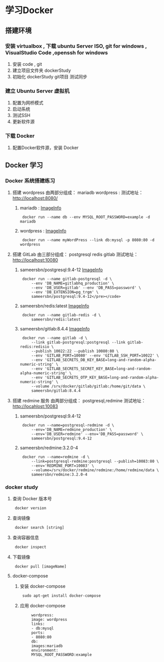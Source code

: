 # 学习Docker
## 搭建环境
### 安装 virtualbox , 下载 ubuntu Server ISO, git for windows , VisualStudio Code ,openssh for windows
1. 安装 code , git
1. 建立项目文件夹 dockerStudy
1. 初始化 dockerStudy git项目 测试同步
### 建立 Ubuntu Server 虚拟机
1. 配置为网桥模式
1. 启动系统
1. 测试SSH
1. 更新软件源
### 下载 Docker
1. 配置Docker软件源，安装 Docker
## Docker 学习
### Docker 系统搭建练习
1. 搭建 wordpress 由两部分组成： mariadb wordpress : 测试地址：[http://localhost:8080/](http://localhost:8080/) 
    1. mariadb : [ImageInfo](https://dashboard.daocloud.io/packages/b58db9a4-a808-4611-aaf0-d01e0acc0c5b)
        
            docker run --name db --env MYSQL_ROOT_PASSWORD=example -d mariadb

    1. wordpress : [ImageInfo](https://dashboard.daocloud.io/packages/88b8f1e2-477d-49dd-ba3e-3466bfc2a489)
        
            docker run --name myWordPress --link db:mysql -p 8080:80 -d wordpress
    
1. 搭建 GitLab 由三部分组成： postgresql redis gitlab 测试地址：[http://localhost:10080](http://localhost:10080)
    
    1. sameersbn/postgresql:9.4-12 [ImageInfo](https://github.com/sameersbn/docker-postgresql/tree/9.4-12)
    
            docker run --name gitlab-postgresql -d \
                --env 'DB_NAME=gitlabhq_production' \
                --env 'DB_USER=gitlab' --env 'DB_PASS=password' \
                --env 'DB_EXTENSION=pg_trgm' \
                sameersbn/postgresql:9.4-12</pre></code>

    1. sameersbn/redis:latest [ImageInfo](https://store.docker.com/community/images/sameersbn/redis)
        
            docker run --name gitlab-redis -d \
                sameersbn/redis:latest
    
    1. sameersbn/gitlab:8.4.4 [ImageInfo](https://store.docker.com/community/images/sameersbn/gitlab)
        
            docker run --name gitlab -d \
                --link gitlab-postgresql:postgresql --link gitlab-redis:redisio \
                --publish 10022:22 --publish 10080:80 \
                --env 'GITLAB_PORT=10080' --env 'GITLAB_SSH_PORT=10022' \
                --env 'GITLAB_SECRETS_DB_KEY_BASE=long-and-random-alpha-numeric-string' \
                --env 'GITLAB_SECRETS_SECRET_KEY_BASE=long-and-random-alpha-numeric-string' \
                --env 'GITLAB_SECRETS_OTP_KEY_BASE=long-and-random-alpha-numeric-string' \
                --volume /srv/docker/gitlab/gitlab:/home/git/data \
                sameersbn/gitlab:8.4.4
1. 搭建 redmine 服务 由两部分组成： postgresql,redmine 测试地址：[http://locahlost:10083](http://locahlost:10083)
    1. sameersbn/postgresql:9.4-12
            
            docker run --name=postgresql-redmine -d \
                --env='DB_NAME=redmine_production' \
                --env='DB_USER=redmine' --env='DB_PASS=password' \
                sameersbn/postgresql:9.4-12
            
    1. sameersbn/redmine:3.2.0-4
            
            docker run --name=redmine -d \
                --link=postgresql-redmine:postgresql --publish=10083:80 \
                --env='REDMINE_PORT=10083' \
                --volume=/srv/docker/redmine/redmine:/home/redmine/data \
                sameersbn/redmine:3.2.0-4
### docker study
1. 查询 Docker 版本号

        docker version

1. 查询镜像

        docker search [string]

1. 查询容器信息

        docker inspect

1. 下载镜像

        docker pull [imageName]

1. docker-compose

    1. 安装 docker-compose

            sudo apt-get install docker-compose

    1. 应用 docker-compose

                wordpress:
                image: wordpress
                links:
                - db:mysql
                ports:
                - 8080:80
                db:
                images:mariadb
                environment:
                MYSQL_ROOT_PASSWORD:example